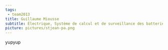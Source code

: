 ```yaml
---
tags:
 - team2013
title: Guillaume Miousse
subtitle: Électrique, Système de calcul et de surveillance des batteries
picture: pictures/stjean-pa.png
---
```


yupyup
